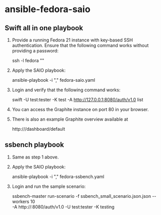 ansible-fedora-saio
===================

Swift all in one playbook
-------------------------

1. Provide a running Fedora 21 instance with key-based SSH authentication. Ensure that the following command
   works without providing a password:

    ssh -l fedora "<IP address>"

2. Apply the SAIO playbook:

    ansible-playbook -i "<IP address>," fedora-saio.yaml

3. Login and verify that the following command works:

    swift -U test:tester -K test -A http://127.0.0.1:8080/auth/v1.0 list

4. You can access the Graphite instance on port 80 in your browser.

5. There is also an example Graphite overview available at

    http://<IP address>/dashboard/default

ssbench playbook
----------------

1. Same as step 1 above.

2. Apply the SAIO playbook:

    ansible-playbook -i "<IP address>," fedora-ssbench.yaml

3. Login and run the sample scenario:

    ssbench-master run-scenario -f ssbench_small_scenario.json.json --workers 10 \
    -A http://<SAIO IP address>:8080/auth/v1.0 -U test:tester -K testing
